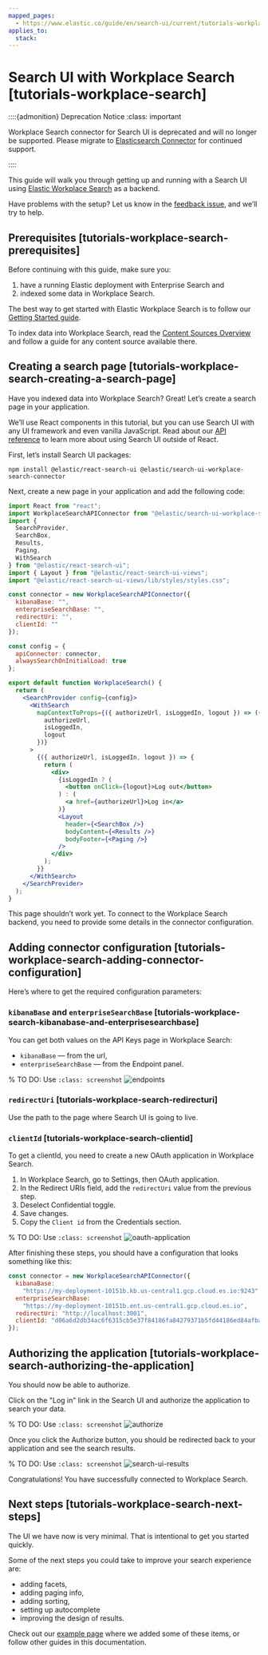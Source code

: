 ```yaml
---
mapped_pages:
  - https://www.elastic.co/guide/en/search-ui/current/tutorials-workplace-search.html
applies_to:
  stack:
---
```


# Search UI with Workplace Search [tutorials-workplace-search]

::::{admonition} Deprecation Notice
:class: important

Workplace Search connector for Search UI is deprecated and will no longer be supported. Please migrate to [Elasticsearch Connector](/reference/api-connectors-elasticsearch.md) for continued support.

::::

This guide will walk you through getting up and running with a Search UI using [Elastic Workplace Search](https://www.elastic.co/workplace-search/) as a backend.

Have problems with the setup? Let us know in the [feedback issue](https://github.com/elastic/search-ui/issues/707), and we’ll try to help.

## Prerequisites [tutorials-workplace-search-prerequisites]

Before continuing with this guide, make sure you:

1. have a running Elastic deployment with Enterprise Search and
2. indexed some data in Workplace Search.

The best way to get started with Elastic Workplace Search is to follow our [Getting Started guide](https://www.elastic.co/guide/en/workplace-search/current/workplace-search-getting-started.html).

To index data into Workplace Search, read the [Content Sources Overview](https://www.elastic.co/guide/en/workplace-search/current/workplace-search-content-sources.html) and follow a guide for any content source available there.

## Creating a search page [tutorials-workplace-search-creating-a-search-page]

Have you indexed data into Workplace Search? Great! Let’s create a search page in your application.

We’ll use React components in this tutorial, but you can use Search UI with any UI framework and even vanilla JavaScript. Read about our [API reference](/reference/api-reference.md) to learn more about using Search UI outside of React.

First, let’s install Search UI packages:

```shell
npm install @elastic/react-search-ui @elastic/search-ui-workplace-search-connector
```

Next, create a new page in your application and add the following code:

```jsx
import React from "react";
import WorkplaceSearchAPIConnector from "@elastic/search-ui-workplace-search-connector";
import {
  SearchProvider,
  SearchBox,
  Results,
  Paging,
  WithSearch
} from "@elastic/react-search-ui";
import { Layout } from "@elastic/react-search-ui-views";
import "@elastic/react-search-ui-views/lib/styles/styles.css";

const connector = new WorkplaceSearchAPIConnector({
  kibanaBase: "",
  enterpriseSearchBase: "",
  redirectUri: "",
  clientId: ""
});

const config = {
  apiConnector: connector,
  alwaysSearchOnInitialLoad: true
};

export default function WorkplaceSearch() {
  return (
    <SearchProvider config={config}>
      <WithSearch
        mapContextToProps={({ authorizeUrl, isLoggedIn, logout }) => ({
          authorizeUrl,
          isLoggedIn,
          logout
        })}
      >
        {({ authorizeUrl, isLoggedIn, logout }) => {
          return (
            <div>
              {isLoggedIn ? (
                <button onClick={logout}>Log out</button>
              ) : (
                <a href={authorizeUrl}>Log in</a>
              )}
              <Layout
                header={<SearchBox />}
                bodyContent={<Results />}
                bodyFooter={<Paging />}
              />
            </div>
          );
        }}
      </WithSearch>
    </SearchProvider>
  );
}
```

This page shouldn’t work yet. To connect to the Workplace Search backend, you need to provide some details in the connector configuration.

## Adding connector configuration [tutorials-workplace-search-adding-connector-configuration]

Here’s where to get the required configuration parameters:

### `kibanaBase` and `enterpriseSearchBase` [tutorials-workplace-search-kibanabase-and-enterprisesearchbase]

You can get both values on the API Keys page in Workplace Search:

- `kibanaBase` — from the url,
- `enterpriseSearchBase` — from the Endpoint panel.

% TO DO: Use `:class: screenshot`
![endpoints](images/endpoints.png)

### `redirectUri` [tutorials-workplace-search-redirecturi]

Use the path to the page where Search UI is going to live.

### `clientId` [tutorials-workplace-search-clientid]

To get a clientId, you need to create a new OAuth application in Workplace Search.

1. In Workplace Search, go to Settings, then OAuth application.
2. In the Redirect URIs field, add the `redirectUri` value from the previous step.
3. Deselect Confidential toggle.
4. Save changes.
5. Copy the `Client id` from the Credentials section.

% TO DO: Use `:class: screenshot`
![oauth-application](images/oauth-application.png)

After finishing these steps, you should have a configuration that looks something like this:

```js
const connector = new WorkplaceSearchAPIConnector({
  kibanaBase:
    "https://my-deployment-10151b.kb.us-central1.gcp.cloud.es.io:9243",
  enterpriseSearchBase:
    "https://my-deployment-10151b.ent.us-central1.gcp.cloud.es.io",
  redirectUri: "http://localhost:3001",
  clientId: "d06a6d2db34ac6f6315cb5e37f84186fa84279371b5fd44186ed84afba14c70e"
});
```

## Authorizing the application [tutorials-workplace-search-authorizing-the-application]

You should now be able to authorize.

Click on the "Log in" link in the Search UI and authorize the application to search your data.

% TO DO: Use `:class: screenshot`
![authorize](images/authorize.png)

Once you click the Authorize button, you should be redirected back to your application and see the search results.

% TO DO: Use `:class: screenshot`
![search-ui-results](images/search-ui-results.png)

Congratulations! You have successfully connected to Workplace Search.

## Next steps [tutorials-workplace-search-next-steps]

The UI we have now is very minimal. That is intentional to get you started quickly.

Some of the next steps you could take to improve your search experience are:

- adding facets,
- adding paging info,
- adding sorting,
- setting up autocomplete
- improving the design of results.

Check out our [example page](https://github.com/elastic/search-ui/blob/7cf8710a8037123ee42dc1616ec8f23b842a66f0/examples/sandbox/src/pages/workplace-search/index.js) where we added some of these items, or follow other guides in this documentation.
